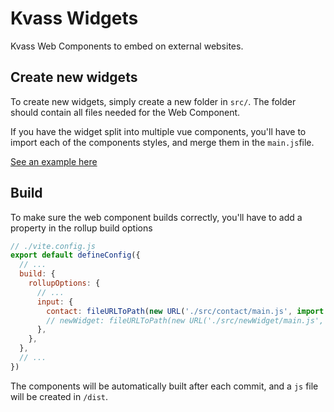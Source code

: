 # Kvass Widgets

Kvass Web Components to embed on external websites.

## Create new widgets

To create new widgets, simply create a new folder in `src/`. The folder should contain all files needed for the Web Component.

If you have the widget split into multiple vue components, you'll have to import each of the components styles, and merge them in the `main.js`file.

[See an example here](/src/contact/main.js)

## Build

To make sure the web component builds correctly, you'll have to add a property in the rollup build options

```js
// ./vite.config.js
export default defineConfig({
  // ...
  build: {
    rollupOptions: {
      // ...
      input: {
        contact: fileURLToPath(new URL('./src/contact/main.js', import.meta.url)),
        // newWidget: fileURLToPath(new URL('./src/newWidget/main.js', import.meta.url)),
      },
    },
  },
  // ...
})
```

The components will be automatically built after each commit, and a `js` file will be created in `/dist`.